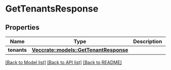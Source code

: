 # GetTenantsResponse

## Properties

Name | Type | Description | Notes
------------ | ------------- | ------------- | -------------
**tenants** | [**Vec<crate::models::GetTenantResponse>**](GetTenantResponse.md) |  | 

[[Back to Model list]](../README.md#documentation-for-models) [[Back to API list]](../README.md#documentation-for-api-endpoints) [[Back to README]](../README.md)


